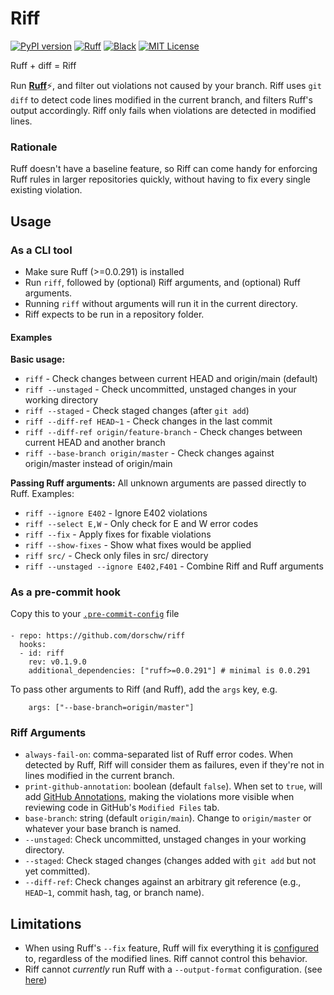 
# Riff
[![PyPI version](https://badge.fury.io/py/riff.svg)](https://badge.fury.io/py/riff)
[![Ruff](https://img.shields.io/endpoint?url=https://raw.githubusercontent.com/charliermarsh/ruff/main/assets/badge/v1.json)](https://github.com/charliermarsh/ruff)
[![Black](https://img.shields.io/badge/code%20style-black-000000.svg)](https://github.com/psf/black)
[![MIT License](https://img.shields.io/badge/License-MIT-green.svg)](https://choosealicense.com/licenses/mit/)


Ruff + diff = Riff

Run [**Ruff**](https://ruff.rs)⚡, and filter out violations not caused by your branch.
Riff uses `git diff` to detect code lines modified in the current branch, and filters Ruff's output accordingly.
Riff only fails when violations are detected in modified lines.


### Rationale
Ruff doesn't have a baseline feature, so Riff can come handy for enforcing Ruff rules in larger repositories quickly, without having to fix every single existing violation.


## Usage

### As a CLI tool
* Make sure Ruff (>=0.0.291) is installed
* Run `riff`, followed by (optional) Riff arguments, and (optional) Ruff arguments.
* Running `riff` without arguments will run it in the current directory.
* Riff expects to be run in a repository folder.

#### Examples

**Basic usage:**
* `riff` - Check changes between current HEAD and origin/main (default)
* `riff --unstaged` - Check uncommitted, unstaged changes in your working directory
* `riff --staged` - Check staged changes (after `git add`)
* `riff --diff-ref HEAD~1` - Check changes in the last commit
* `riff --diff-ref origin/feature-branch` - Check changes between current HEAD and another branch
* `riff --base-branch origin/master` - Check changes against origin/master instead of origin/main

**Passing Ruff arguments:**
All unknown arguments are passed directly to Ruff. Examples:
* `riff --ignore E402` - Ignore E402 violations
* `riff --select E,W` - Only check for E and W error codes  
* `riff --fix` - Apply fixes for fixable violations
* `riff --show-fixes` - Show what fixes would be applied
* `riff src/` - Check only files in src/ directory
* `riff --unstaged --ignore E402,F401` - Combine Riff and Ruff arguments

### As a pre-commit hook

Copy this to your [`.pre-commit-config`](https://pre-commit.com/#plugins) file
####
```
- repo: https://github.com/dorschw/riff
  hooks:
  - id: riff
    rev: v0.1.9.0
    additional_dependencies: ["ruff>=0.0.291"] # minimal is 0.0.291
```

To pass other arguments to Riff (and Ruff), add the `args` key, e.g.
```
    args: ["--base-branch=origin/master"]
```

### Riff Arguments
* `always-fail-on`: comma-separated list of Ruff error codes. When detected by Ruff, Riff will consider them as failures, even if they're not in lines modified in the current branch.
* `print-github-annotation`: boolean (default `false`). When set to `true`, will add [GitHub Annotations](https://dailystuff.nl/blog/2023/extending-github-actions-with-annotations), making the violations more visible when reviewing code in GitHub's `Modified Files` tab.
* `base-branch`: string (default `origin/main`). Change to `origin/master` or whatever your base branch is named.
* `--unstaged`: Check uncommitted, unstaged changes in your working directory.
* `--staged`: Check staged changes (changes added with `git add` but not yet committed).
* `--diff-ref`: Check changes against an arbitrary git reference (e.g., `HEAD~1`, commit hash, tag, or branch name).

## Limitations
* When using Ruff's `--fix` feature, Ruff will fix everything it is [configured](https://beta.ruff.rs/docs/configuration/) to, regardless of the modified lines. Riff cannot control this behavior.
* Riff cannot _currently_ run Ruff with a `--output-format` configuration. (see [here](https://github.com/dorschw/riff/issues/9))

